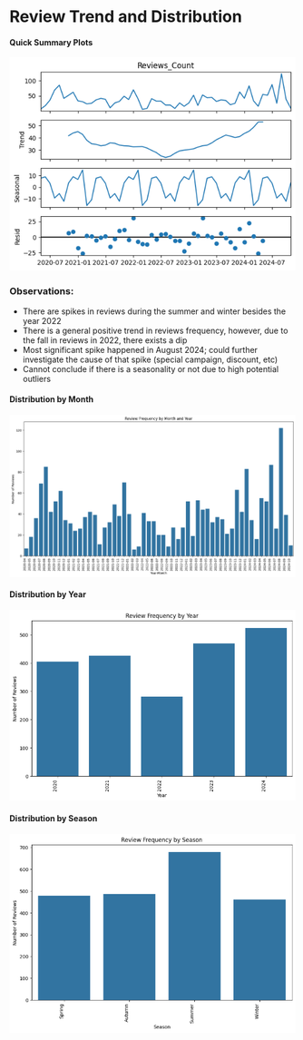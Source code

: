 # Review Trend and Distribution

#### Quick Summary Plots
![](img/summary.png)

### Observations:
- There are spikes in reviews during the summer and winter besides the year 2022
- There is a general positive trend in reviews frequency, however, due to the fall in reviews in 2022, there exists a dip
- Most significant spike happened in August 2024; could further investigate the cause of that spike (special campaign, discount, etc)
- Cannot conclude if there is a seasonality or not due to high potential outliers


#### Distribution by Month
![](img/distributionYearMonth.png)

#### Distribution by Year
![](img/distributionYear.png)

#### Distribution by Season
![](img/distributionSeason.png)
